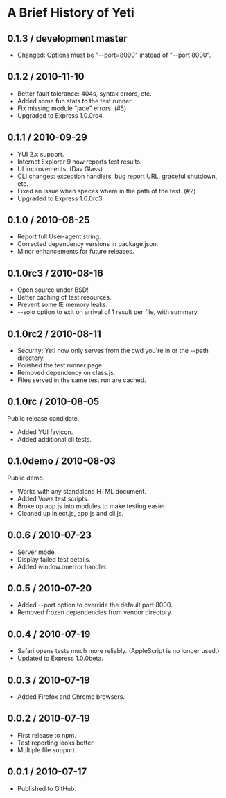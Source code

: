 A Brief History of Yeti
=======================

0.1.3 / development master
--------------------------

  * Changed: Options must be "--port=8000" instead of "--port 8000".

0.1.2 / 2010-11-10
------------------

  * Better fault tolerance: 404s, syntax errors, etc.
  * Added some fun stats to the test runner.
  * Fix missing module "jade" errors. (#5)
  * Upgraded to Express 1.0.0rc4.

0.1.1 / 2010-09-29
------------------

  * YUI 2.x support.
  * Internet Explorer 9 now reports test results.
  * UI improvements. (Dav Glass)
  * CLI changes: exception handlers, bug report URL, graceful shutdown, etc.
  * Fixed an issue when spaces where in the path of the test. (#2)
  * Upgraded to Express 1.0.0rc3.

0.1.0 / 2010-08-25
------------------

  * Report full User-agent string.
  * Corrected dependency versions in package.json.
  * Minor enhancements for future releases.

0.1.0rc3 / 2010-08-16
---------------------

  * Open source under BSD!
  * Better caching of test resources.
  * Prevent some IE memory leaks.
  * --solo option to exit on arrival of 1 result per file, with summary.

0.1.0rc2 / 2010-08-11
---------------------

  * Security: Yeti now only serves from the cwd you're in or the --path directory.
  * Polished the test runner page.
  * Removed dependency on class.js.
  * Files served in the same test run are cached.

0.1.0rc / 2010-08-05
--------------------
Public release candidate.

  * Added YUI favicon.
  * Added additional cli tests.

0.1.0demo / 2010-08-03
---------------------
Public demo.

  * Works with any standalone HTML document.
  * Added Vows test scripts.
  * Broke up app.js into modules to make testing easier.
  * Cleaned up inject.js, app.js and cli.js.

0.0.6 / 2010-07-23
------------------

  * Server mode.
  * Display failed test details.
  * Added window.onerror handler.

0.0.5 / 2010-07-20
------------------

  * Added --port option to override the default port 8000.
  * Removed frozen dependencies from vendor directory.

0.0.4 / 2010-07-19
------------------

  * Safari opens tests much more reliably. (AppleScript is no longer used.)
  * Updated to Express 1.0.0beta.

0.0.3 / 2010-07-19
------------------

  * Added Firefox and Chrome browsers.

0.0.2 / 2010-07-19
------------------

  * First release to npm.
  * Test reporting looks better.
  * Multiple file support.

0.0.1 / 2010-07-17
------------------

  * Published to GitHub.
